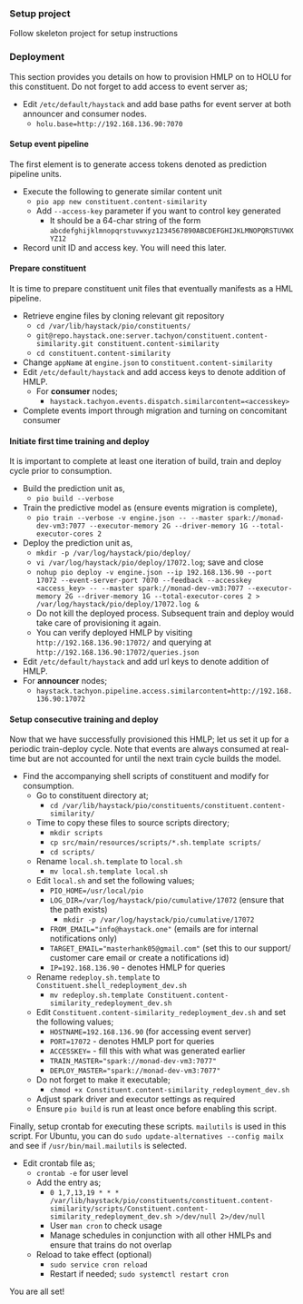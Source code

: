 ### Setup project

Follow skeleton project for setup instructions

### Deployment

This section provides you details on how to provision HMLP on to HOLU for this constituent. Do not forget to add access to event server as;

- Edit `/etc/default/haystack` and add base paths for event server at both announcer and consumer nodes.
    - `holu.base=http://192.168.136.90:7070`

#### Setup event pipeline
The first element is to generate access tokens denoted as prediction pipeline units.

- Execute the following to generate similar content unit
    - `pio app new constituent.content-similarity`
    - Add `--access-key` parameter if you want to control key generated
        - It should be a 64-char string of the form `abcdefghijklmnopqrstuvwxyz1234567890ABCDEFGHIJKLMNOPQRSTUVWXYZ12`
- Record unit ID and access key. You will need this later.

#### Prepare constituent
It is time to prepare constituent unit files that eventually manifests as a HML pipeline.

- Retrieve engine files by cloning relevant git repository
    - `cd /var/lib/haystack/pio/constituents/`
    -  `git@repo.haystack.one:server.tachyon/constituent.content-similarity.git constituent.content-similarity`
    - `cd constituent.content-similarity`
- Change `appName` at `engine.json` to `constituent.content-similarity`
- Edit `/etc/default/haystack` and add access keys to denote addition of HMLP.
    - For **consumer** nodes;
        - `haystack.tachyon.events.dispatch.similarcontent=<accesskey>`
- Complete events import through migration and turning on concomitant consumer

#### Initiate first time training and deploy
It is important to complete at least one iteration of build, train and deploy cycle prior to consumption.

- Build the prediction unit as,
    - `pio build --verbose`
- Train the predictive model as (ensure events migration is complete),
    - `pio train --verbose -v engine.json -- --master spark://monad-dev-vm3:7077 --executor-memory 2G --driver-memory 1G --total-executor-cores 2`
- Deploy the prediction unit as,
    - `mkdir -p /var/log/haystack/pio/deploy/`
    - `vi /var/log/haystack/pio/deploy/17072.log`; save and close
    - `nohup pio deploy -v engine.json --ip 192.168.136.90 --port 17072 --event-server-port 7070 --feedback --accesskey <access_key> -- --master spark://monad-dev-vm3:7077 --executor-memory 2G --driver-memory 1G --total-executor-cores 2 > /var/log/haystack/pio/deploy/17072.log &`
    - Do not kill the deployed process. Subsequent train and deploy would take care of provisioning it again.
    - You can verify deployed HMLP by visiting `http://192.168.136.90:17072/` and querying at `http://192.168.136.90:17072/queries.json `
- Edit `/etc/default/haystack` and add url keys to denote addition of HMLP.
- For **announcer** nodes;
    - `haystack.tachyon.pipeline.access.similarcontent=http://192.168.136.90:17072`

#### Setup consecutive training and deploy
Now that we have successfully provisioned this HMLP; let us set it up for a periodic train-deploy cycle. Note that events are always consumed at real-time but are not accounted for until the next train cycle builds the model.

- Find the accompanying shell scripts of constituent and modify for consumption.
    - Go to constituent directory at;
        - `cd /var/lib/haystack/pio/constituents/constituent.content-similarity/`
    - Time to copy these files to source scripts directory;
        - `mkdir scripts`
        - `cp src/main/resources/scripts/*.sh.template scripts/`
        - `cd scripts/`
    - Rename `local.sh.template` to `local.sh`
        - `mv local.sh.template local.sh`
    - Edit `local.sh` and set the following values;
        - `PIO_HOME=/usr/local/pio`
        - `LOG_DIR=/var/log/haystack/pio/cumulative/17072` (ensure that the path exists)
            - `mkdir -p /var/log/haystack/pio/cumulative/17072`
        - `FROM_EMAIL="info@haystack.one"` (emails are for internal notifications only)
        - `TARGET_EMAIL="masterhank05@gmail.com"` (set this to our support/ customer care email or create a notifications id)
        - `IP=192.168.136.90` - denotes HMLP for queries
    - Rename `redeploy.sh.template` to `Constituent.shell_redeployment_dev.sh`
        - `mv redeploy.sh.template Constituent.content-similarity_redeployment_dev.sh`
    - Edit `Constituent.content-similarity_redeployment_dev.sh` and set the following values;
        - `HOSTNAME=192.168.136.90` (for accessing event server)
        - `PORT=17072` - denotes HMLP port for queries
        - `ACCESSKEY=` - fill this with what was generated earlier
        - `TRAIN_MASTER="spark://monad-dev-vm3:7077"`
        - `DEPLOY_MASTER="spark://monad-dev-vm3:7077"`
    - Do not forget to make it executable;
        - `chmod +x Constituent.content-similarity_redeployment_dev.sh `
    - Adjust spark driver and executor settings as required
    - Ensure `pio build` is run at least once before enabling this script.

Finally, setup crontab for executing these scripts. `mailutils` is used in this script. For Ubuntu, you can do `sudo update-alternatives --config mailx` and see if `/usr/bin/mail.mailutils` is selected.

- Edit crontab file as;
    - `crontab -e` for user level
    - Add the entry as;
        - `0 1,7,13,19 * * * /var/lib/haystack/pio/constituents/constituent.content-similarity/scripts/Constituent.content-similarity_redeployment_dev.sh >/dev/null 2>/dev/null`
        - User `man cron` to check usage
        - Manage schedules in conjunction with all other HMLPs and ensure that trains do not overlap
    - Reload to take effect (optional)
        - `sudo service cron reload`
        - Restart if needed; `sudo systemctl restart cron`

You are all set!
